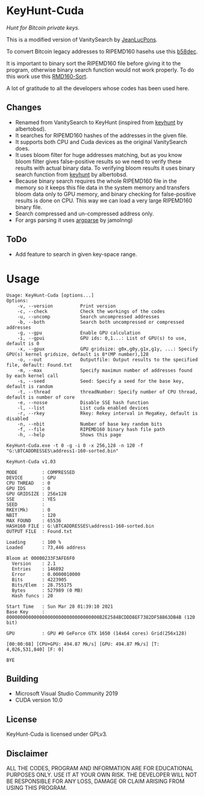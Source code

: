 # KeyHunt-Cuda 
_Hunt for Bitcoin private keys._

This is a modified version of VanitySearch by [JeanLucPons](https://github.com/JeanLucPons/VanitySearch/).

To convert Bitcoin legacy addresses to RIPEMD160 hasehs use this [b58dec](https://github.com/kanhavishva/b58dec).

It is important to binary sort the RIPEMD160 file before giving it to the program, otherwise binary search function would not work properly. To do this work use this [RMD160-Sort](https://github.com/kanhavishva/RMD160-Sort).

A lot of gratitude to all the developers whose codes has been used here.

## Changes

- Renamed from VanitySearch to KeyHunt (inspired from [keyhunt](https://github.com/albertobsd/keyhunt) by albertobsd).
- It searches for RIPEMD160 hashes of the addresses in the given file.
- It supports both CPU and Cuda devices as the original VanitySearch does.
- It uses bloom filter for huge addresses matching, but as you know bloom filter gives false-positive results so we need to verify these results with actual binary data. To verifying bloom results it uses binary search function from [keyhunt](https://github.com/albertobsd/keyhunt) by albertobsd.
- Because binary search requires the whole RIPEMD160 file in the memory so it keeps this file data in the system memory and transfers bloom data only to GPU memory, and binary checking for false-positive results is done on CPU. This way we can load a very large RIPEMD160 binary file.
- Search compressed and un-compressed address only.
- For args parsing it uses [argparse](https://github.com/jamolnng/argparse) by jamolnng)

## ToDo

- Add feature to search in given key-space range.

# Usage
```
Usage: KeyHunt-Cuda [options...]
Options:
    -v, --version          Print version
    -c, --check            Check the workings of the codes
    -u, --uncomp           Search uncompressed addresses
    -b, --both             Search both uncompressed or compressed addresses
    -g, --gpu              Enable GPU calculation
    -i, --gpui             GPU ids: 0,1...: List of GPU(s) to use, default is 0
    -x, --gpux             GPU gridsize: g0x,g0y,g1x,g1y, ...: Specify GPU(s) kernel gridsize, default is 8*(MP number),128
    -o, --out              Outputfile: Output results to the specified file, default: Found.txt
    -m, --max              Specify maximun number of addresses found by each kernel call
    -s, --seed             Seed: Specify a seed for the base key, default is random
    -t, --thread           threadNumber: Specify number of CPU thread, default is number of core
    -e, --nosse            Disable SSE hash function
    -l, --list             List cuda enabled devices
    -r, --rkey             Rkey: Rekey interval in MegaKey, default is disabled
    -n, --nbit             Number of base key random bits
    -f, --file             RIPEMD160 binary hash file path
    -h, --help             Shows this page

```

```
KeyHunt-Cuda.exe -t 0 -g -i 0 -x 256,128 -n 120 -f "G:\BTCADDRESSES\address1-160-sorted.bin"

KeyHunt-Cuda v1.03

MODE         : COMPRESSED
DEVICE       : GPU
CPU THREAD   : 0
GPU IDS      : 0
GPU GRIDSIZE : 256x128
SSE          : YES
SEED         :
RKEY(Mk)     : 0
NBIT         : 120
MAX FOUND    : 65536
HASH160 FILE : G:\BTCADDRESSES\address1-160-sorted.bin
OUTPUT FILE  : Found.txt

Loading      : 100 %
Loaded       : 73,446 address

Bloom at 00000233F3AFE6F0
  Version    : 2.1
  Entries    : 146892
  Error      : 0.0000010000
  Bits       : 4223905
  Bits/Elem  : 28.755175
  Bytes      : 527989 (0 MB)
  Hash funcs : 20

Start Time   : Sun Mar 28 01:39:10 2021
Base Key     : 0000000000000000000000000000000000B2E2584BCDDD8EF7382DF58863DB4B (120 bit)

GPU          : GPU #0 GeForce GTX 1650 (14x64 cores) Grid(256x128)

[00:00:08] [CPU+GPU: 494.87 Mk/s] [GPU: 494.87 Mk/s] [T: 4,026,531,840] [F: 0]

BYE

```

## Building

- Microsoft Visual Studio Community 2019 
- CUDA version 10.0

## License
KeyHunt-Cuda is licensed under GPLv3.

## Disclaimer
ALL THE CODES, PROGRAM AND INFORMATION ARE FOR EDUCATIONAL PURPOSES ONLY. USE IT AT YOUR OWN RISK. THE DEVELOPER WILL NOT BE RESPONSIBLE FOR ANY LOSS, DAMAGE OR CLAIM ARISING FROM USING THIS PROGRAM.

